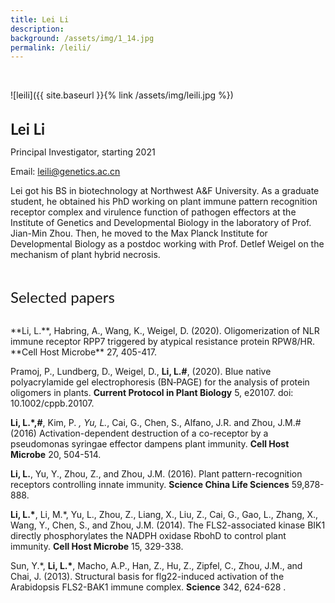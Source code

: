 ```yaml
---
title: Lei Li
description:   
background: /assets/img/1_14.jpg
permalink: /leili/
---
```




&nbsp;

![leili]({{ site.baseurl }}{% link /assets/img/leili.jpg %})

<br/>

<font face="Lato" size="5">
  <b>Lei Li</b>
</font>

<br/>

Principal Investigator, starting 2021
 
 
Email: <leili@genetics.ac.cn>
 
 
Lei got his BS in biotechnology at Northwest A&F University. As a graduate student, he obtained his PhD working on plant immune pattern recognition receptor complex and virulence function of pathogen effectors at the Institute of Genetics and Developmental Biology in the laboratory of Prof. Jian-Min Zhou. Then, he moved to the Max Planck Institute for Developmental Biology as a postdoc working with Prof. Detlef Weigel on the mechanism of plant hybrid necrosis.
 
 
<br/>
 
 
<font size="5" face="Lato">Selected papers</font>

<br/>
**Li, L.**, Habring, A., Wang, K., Weigel, D. (2020). Oligomerization of NLR immune receptor RPP7 triggered by atypical resistance protein RPW8/HR. **Cell Host Microbe** 27, 405-417.

Pramoj, P., Lundberg, D., Weigel, D., **Li, L.\#**, (2020). Blue native polyacrylamide gel electrophoresis (BN‐PAGE) for the analysis of protein oligomers in plants. **Current Protocol in Plant Biology** 5, e20107. doi: 10.1002/cppb.20107.

**Li, L.\*,#**, Kim, P. *, Yu, L.*, Cai, G., Chen, S., Alfano, J.R. and Zhou, J.M.# (2016) Activation-dependent destruction of a co-receptor by a pseudomonas syringae effector dampens plant immunity. **Cell Host Microbe** 20, 504-514.

**Li, L.**, Yu, Y., Zhou, Z., and Zhou, J.M. (2016). Plant pattern-recognition receptors controlling innate immunity. **Science China Life Sciences** 59,878-888.

**Li, L.\***, Li, M.\*, Yu, L., Zhou, Z., Liang, X., Liu, Z., Cai, G., Gao, L., Zhang, X., Wang, Y., Chen, S., and Zhou, J.M. (2014). The FLS2-associated kinase BIK1 directly phosphorylates the NADPH oxidase RbohD to control plant immunity. **Cell Host Microbe** 15, 329-338.

Sun, Y.\*, **Li, L.\***, Macho, A.P., Han, Z., Hu, Z., Zipfel, C., Zhou, J.M., and Chai, J. (2013). Structural basis for flg22-induced activation of the Arabidopsis FLS2-BAK1 immune complex. **Science** 342, 624-628 .


<br/>
<br/>
